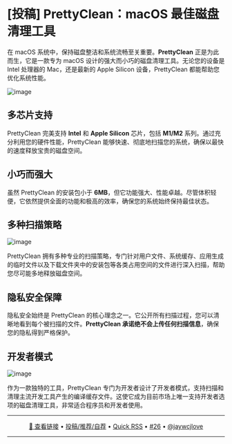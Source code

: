 [投稿] PrettyClean：macOS 最佳磁盘清理工具
===

在 macOS 系统中，保持磁盘整洁和系统流畅至关重要。**PrettyClean** 正是为此而生，它是一款专为 macOS 设计的强大而小巧的磁盘清理工具。无论您的设备是 Intel 处理器的 Mac，还是最新的 Apple Silicon 设备，PrettyClean 都能帮助您优化系统性能。

![image](https://github.com/user-attachments/assets/362278a1-ce88-48d7-86f1-3f74e2cb802a)

## 多芯片支持

PrettyClean 完美支持 **Intel** 和 **Apple Silicon** 芯片，包括 **M1/M2** 系列。通过充分利用您的硬件性能，PrettyClean 能够快速、彻底地扫描您的系统，确保以最快的速度释放宝贵的磁盘空间。

## 小巧而强大

虽然 PrettyClean 的安装包小于 **6MB**，但它功能强大、性能卓越。尽管体积轻便，它依然提供全面的功能和极高的效率，确保您的系统始终保持最佳状态。

## 多种扫描策略

![image](https://github.com/user-attachments/assets/ffdd31e1-ec7f-41e7-8202-2bc7d817e534)


PrettyClean 拥有多种专业的扫描策略，专门针对用户文件、系统缓存、应用生成的临时文件以及下载文件夹中的安装包等各类占用空间的文件进行深入扫描，帮助您尽可能多地释放磁盘空间。

## 隐私安全保障

隐私安全始终是 PrettyClean 的核心理念之一。它公开所有扫描过程，您可以清晰地看到每个被扫描的文件。**PrettyClean 承诺绝不会上传任何扫描信息**，确保您的隐私得到严格保护。

## 开发者模式

![image](https://github.com/user-attachments/assets/acb33871-38b4-4561-aab8-ba808a581a7d)

作为一款独特的工具，PrettyClean 专门为开发者设计了开发者模式，支持扫描和清理主流开发工具产生的编译缓存文件。这使它成为目前市场上唯一支持开发者选项的磁盘清理工具，非常适合程序员和开发者使用。

---

<p align="center">
<a href="https://www.prettyclean.cc/zh" target="_blank">🔗 查看链接</a> • 
<a href="https://github.com/jaywcjlove/quick-rss/issues/new/choose" target="_blank">投稿/推荐/自荐</a> • 
<a href="https://wangchujiang.com/quick-rss/feeds/index.html" target="_blank">Quick RSS</a> • 
<a href="https://github.com/jaywcjlove/quick-rss/issues/26" target="_blank">#26</a> • 
<a href="https://github.com/jaywcjlove" target="_blank">@jaywcjlove</a>
</p>

---
    